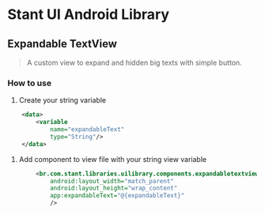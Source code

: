 # Stant UI Android Library

## Expandable TextView
> A custom view to expand and hidden big texts with simple button.


### How to use

1. Create your string variable
```xml
    <data>
        <variable
            name="expandableText"
            type="String"/>
    </data>
```

1. Add component to view file with your string view variable
```xml
        <br.com.stant.libraries.uilibrary.components.expandabletextview.ExpandableTextView
            android:layout_width="match_parent"
            android:layout_height="wrap_content"
            app:expandableText="@{expandableText}"
            />
```



